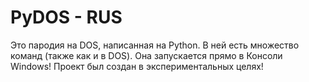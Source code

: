 # PyDOS - RUS
Это пародия на DOS, написанная на Python.
В ней есть множество команд (также как и в DOS).
Она запускается прямо в Консоли Windows!
Проект был создан в экспериментальных целях!
